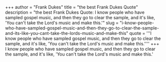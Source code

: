 +++
author = "Frank Dukes"
title = "the best Frank Dukes Quote"
description = "the best Frank Dukes Quote: I know people who have sampled gospel music, and then they go to clear the sample, and it's like, 'You can't take the Lord's music and make this.'"
slug = "i-know-people-who-have-sampled-gospel-music-and-then-they-go-to-clear-the-sample-and-its-like-you-cant-take-the-lords-music-and-make-this"
quote = '''I know people who have sampled gospel music, and then they go to clear the sample, and it's like, 'You can't take the Lord's music and make this.''''
+++
I know people who have sampled gospel music, and then they go to clear the sample, and it's like, 'You can't take the Lord's music and make this.'

